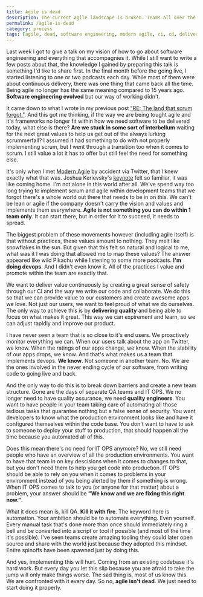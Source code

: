 ```yaml
---
title: Agile is dead
description: The current agile landscape is broken. Teams all over the world denounce agile and look for other options. But is this really the end?
permalink: /agile-is-dead
category: process
tags: [agile, dead, software engineering, modern agile, ci, cd, delivery, deployment, QA, IT OPS, automation, team, scrum]
---
```


Last week I got to give a talk on my vision of how to go about software engineering and everything that accompagnies it. While I still want to write a few posts about that, the knowledge I gained by preparing this talk is something I'd like to share first. In the final month before the going live, I started listening to one or two podcasts each day. While most of them were about continuous delivery, there was one thing that came back all the time. Being agile no longer has the same meaning compared to 15 years ago. **Software engineering evolved** but our way of working didn't.

It came down to what I wrote in my previous post ["RE: The land that scrum forgot."](https://herebedragons.io/re-land-scrum-forgot). And this got me thinking, if the way we are being tought agile and it's frameworks no longer fit within how we need software to be delivered today, what else is there? **Are we stuck in some sort of interbellum** waiting for the next great values to help us get out of the always lurking scrummerfall? I assumed it had something to do with not properly implementing scrum, but I went through a transition too when it comes to scrum. I still value a lot it has to offer but still feel the need for something else.

It's only when I met [Modern Agile](http://modernagile.org/) by accident via Twitter, that I knew exactly what that was. Joshua Kerievsky's [keynote](https://www.agilealliance.org/resources/videos/modern-agile/) felt so familiar, it was like coming home. I'm not alone in this world after all. We've spend way too long trying to implement scrum and agile within development teams that we forgot there's a whole world out there that needs to be in on this. We can't be lean or agile if the company doesn't carry the vision and values and implements them everywhere. **Agile is not something you can do within 1 team only**. It can start there, but in order for it to succeed, it needs to spread.

The biggest problem of these movements however (including agile itself) is that without practices, these values amount to nothing. They melt like snowflakes in the sun. But given that this felt so natural and logical to me, what was it I was doing that allowed me to map these values? The answer appeared like wild Pikachu while listening to some more podcasts. **I'm doing devops**. And I didn't even know it. All of the practices I value and promote within the team are exactly that.

We want to deliver value continuously by creating a great sense of safety through our CI and the way we write our code and collaborate. We do this so that we can provide value to our customers and create awesome apps we love. Not just our users, we want to feel proud of what we do ourselves. The only way to achieve this is by **delivering quality** and being able to focus on what makes it great. This way we can expirement and learn, so we can adjust rapidly and improve our product.

I have never seen a team that is so close to it's end users. We proactively monitor everything we can. When our users talk about the app on Twitter, we know. When the ratings of our apps change, we know. When the stability of our apps drops, we know. And that's what makes us a team that implements devops. **We know**. Not someone in another team. No. We are the ones involved in the never ending cycle of our software, from writing code to going live and back.

And the only way to do this is to break down barriers and create a new team structure. Gone are the days of separate QA teams and IT OPS. We no longer need to have quality assurance, we need **quality engineers**. You want to have people in your team taking care of automating all those tedious tasks that guarantee nothing but a false sense of security. You want developers to know what the production environment looks like and have it configured themselves within the code base. You don't want to have to ask to someone to deploy your stuff to production, that should happen all the time because you automated all of this.

Does this mean there's no need for IT OPS anymore? No, we still need people who have an overview of all the production environments. You want to have that team in on key descisions when it comes to changes to that, but you don't need them to help you get code into production. IT OPS should be able to rely on you when it comes to problems in your environment instead of you being alerted by them if something is wrong. When IT OPS comes to talk to you (or anyone for that matter) about a problem, your answer should be **"We know and we are fixing this right now."**.

What it does mean is, kill QA. **Kill it with fire**. The keyword here is automation. Your ambition should be to automate everything. Even yourself. Every manual task that's done more than once should immediately ring a bell and be converted into a script or tool if possible (and most of the time it's possible). I've seen teams create amazing tooling they could later open source and share with the world just because they adopted this mindset. Entire spinoffs have been spawned just by doing this.

And yes, implementing this will hurt. Coming from an existing codebase it's hard work. But every day you let this slip because you are afraid to take the jump will only make things worse. The sad thing is, most of us know this. We are confronted with it every day. So no, **agile isn't dead**. We just need to start doing it properly.